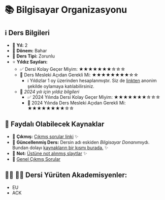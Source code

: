 # 📚 Bilgisayar Organizasyonu

## ℹ️ Ders Bilgileri

- 📅 **Yıl:** 2
- 📆 **Dönem:** Bahar
- 🏫 **Ders Tipi:** Zorunlu
- ⭐ **Yıldız Sayıları:**
  - ✅ Dersi Kolay Geçer Miyim: ★★★★★★★☆☆☆
  - 🎯 Ders Mesleki Açıdan Gerekli Mi: ★★★★★★★★☆☆
    - ℹ️ Yıldızlar 1 oy üzerinden hesaplanmıştır. Siz de [linkten](https://forms.gle/3njZjmhm215YCAxe6) anonim şekilde oylamaya katılabilirsiniz.
  - 📅 *2024 yılı için yıldız bilgileri*
    - ✅ 2024 Yılında Dersi Kolay Geçer Miyim: ★★★★★★★☆☆☆
    - 🎯 2024 Yılında Ders Mesleki Açıdan Gerekli Mi: ★★★★★★★★☆☆

## 📖 Faydalı Olabilecek Kaynaklar

- 📄 **Çıkmış:** [Çıkmış sorular linki](https://drive.google.com/drive/folders/1bafJ2kAlW-yJAKjph-jU5jJPP-dj5HKJ?usp=drive_link) ✨
- 📄 **Güncellenmiş Ders:** Dersin adı eskiden *Bilgisayar Donanımı*ydı. Bundan dolayı [kaynakların bir kısmı burada.](https://github.com/baselkelziye/YTU_Bilgisayar_Muhendisligi_Arsiv/tree/main//2-2/Bilgisayar%20Organizasyonu/Bilgisayar%20Donan%C4%B1m%C4%B1) ✨
- 📄 **Not:** [Üstüne not alınmış slaytlar](https://github.com/baselkelziye/YTU_Bilgisayar_Muhendisligi_Arsiv/blob/main/2-2/Bilgisayar%20Organizasyonu/Bilgisayar%20Donan%C4%B1m%C4%B1/slaytlar_notlar/2022/kayra.pdf) ✨
- 📄 [Genel Çıkmış Sorular](https://drive.google.com/drive/folders/1imIiwx0xxIPWREGP-YqotnFdUku8Ealf?usp=sharing)

## 👨‍🏫 👩‍🏫 Dersi Yürüten Akademisyenler:
- EU
- ACK
